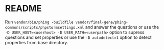README
======

Run `vendor/bin/phing -buildfile vendor/final-gene/phing-commons/scripts/phpstormsettings.xml` and answer the questions
or use the `-D USER_HOST=<userhost> -D USER_PATH=<userpath>` option to supress questions and set properties
or use the `-D autodetect=1` option to detect properties from base directory.
